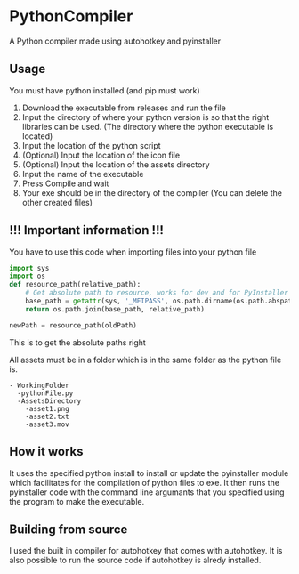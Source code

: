 # PythonCompiler
A Python compiler made using autohotkey and pyinstaller

## Usage
You must have python installed (and pip must work)
1. Download the executable from releases and run the file
2. Input the directory of where your python version is so that the right libraries can be used. (The directory where the python executable is located) 
3. Input the location of the python script
4. (Optional) Input the location of the icon file
5. (Optional) Input the location of the assets directory
6. Input the name of the executable
7. Press Compile and wait
8. Your exe should be in the directory of the compiler (You can delete the other created files)

## !!! Important information !!!

You have to use this code when importing files into your python file
```python
import sys
import os
def resource_path(relative_path):
	# Get absolute path to resource, works for dev and for PyInstaller
	base_path = getattr(sys, '_MEIPASS', os.path.dirname(os.path.abspath(__file__)))
	return os.path.join(base_path, relative_path)
```
```python
newPath = resource_path(oldPath)
```
This is to get the absolute paths right

All assets must be in a folder which is in the same folder as the python file is.
```
- WorkingFolder
  -pythonFile.py
  -AssetsDirectory
    -asset1.png
    -asset2.txt
    -asset3.mov
```

## How it works

It uses the specified python install to install or update the pyinstaller module which facilitates for the compilation of python files to exe. It then runs the pyinstaller code with the command line argumants that you specified using the program to make the executable.

## Building from source
I used the built in compiler for autohotkey that comes with autohotkey. It is also possible to run the source code if autohotkey is alredy installed.
